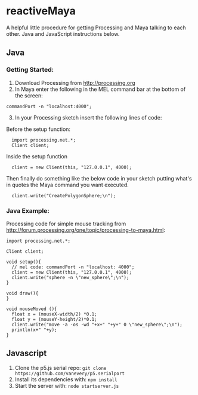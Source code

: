 # reactiveMaya
A helpful little procedure for getting Processing and Maya talking to each other. Java and JavaScript instructions below.

## Java

### Getting Started:
1. Download Processing from http://processing.org
2. In Maya enter the following in the MEL command bar at the bottom of the screen:
```
commandPort -n "localhost:4000";
```
3. In your Processing sketch insert the following lines of code:

  Before the setup function:
  ```
    import processing.net.*;
    Client client;
  ```
  Inside the setup function
  ```
    client = new Client(this, "127.0.0.1", 4000);
  ```
  Then finally do something like the below code in your sketch putting what's in quotes the Maya command you want executed.
  ```
    client.write("CreatePolygonSphere;\n");
  ```

### Java Example:
Processing code for simple mouse tracking from http://forum.processing.org/one/topic/processing-to-maya.html:
```
import processing.net.*;

Client client;

void setup(){
  // mel code: commandPort -n "localhost: 4000";
  client = new Client(this, "127.0.0.1", 4000);
  client.write("sphere -n \"new_sphere\";\n");
}

void draw(){
}

void mouseMoved (){
  float x = (mouseX-width/2) *0.1;
  float y = (mouseY-height/2)*0.1;
  client.write("move -a -os -wd "+x+" "+y+" 0 \"new_sphere\";\n");
  println(x+" "+y);
}
```
## Javascript
1. Clone the p5.js serial repo: `git clone https://github.com/vanevery/p5.serialport`
2. Install its dependencies with: `npm install`
3. Start the server with: `node startserver.js`
